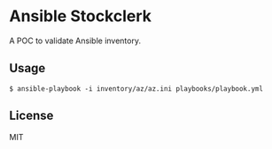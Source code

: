 Ansible Stockclerk
==================

A  POC to validate Ansible inventory.

Usage
-----

    $ ansible-playbook -i inventory/az/az.ini playbooks/playbook.yml

License
-------

MIT
